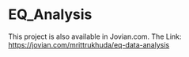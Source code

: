 # EQ_Analysis
This project is also available in Jovian.com.
The Link: https://jovian.com/mrittrukhuda/eq-data-analysis

